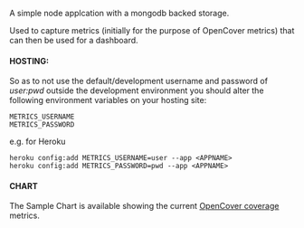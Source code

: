 A simple node applcation with a mongodb backed storage. 

Used to capture metrics (initially for the purpose of OpenCover metrics) that can then be used for a dashboard.

#### HOSTING:

So as to not use the default/development username and password of *user:pwd* outside the development environment you should alter the following environment variables on your hosting site:
```
METRICS_USERNAME
METRICS_PASSWORD
```
e.g. for Heroku
```
heroku config:add METRICS_USERNAME=user --app <APPNAME>
heroku config:add METRICS_PASSWORD=pwd --app <APPNAME>
```

#### CHART

The Sample Chart is available showing the current [OpenCover coverage](http://opencover-metrics.herokuapp.com/charts/sample_chart.htm) metrics.